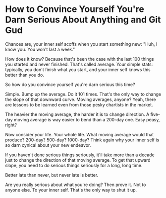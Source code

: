 # How to Convince Yourself You're Darn Serious About Anything and Git Gud

Chances are, your inner self scoffs when you start something new: "Huh, I know you. You won't last a week."

How does it know? Because that's been the case with the last 100 things you started and never finished. That's called average. Your simple stats: typically, you don't finish what you start, and your inner self knows this better than you do.

So how do you convince yourself you're darn serious this time?

Simple. Bump up the average. Do it 101 times. That's the only way to change the slope of that downward curve. Moving averages, anyone? Yeah, there are lessons to be learned even from those pesky chartists in the market.

The heavier the moving average, the harder it is to change direction. A five-day moving average is way easier to bend than a 200-day one. Easy peasy, right?

Now consider your life. Your whole life. What moving average would that produce? 200-day? 500-day? 1000-day? Think again why your inner self is so darn cynical about your new endeavor.

If you haven't done serious things seriously, it'll take more than a decade just to change the direction of that moving average. To get that upward slope, you need to do serious things seriously for a long, long time.

Better late than never, but never late is better.

Are you really serious about what you're doing? Then prove it. Not to anyone else. To your inner self. That's the only way to shut it up.
